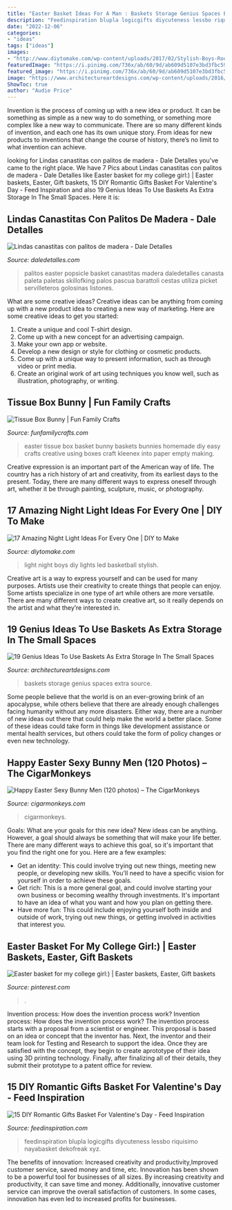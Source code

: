 ```yaml
---
title: "Easter Basket Ideas For A Man : Baskets Storage Genius Spaces Extra Source"
description: "Feedinspiration blupla logicgifts diycuteness lessbo riquisimo nayabasket dekofreak xyz"
date: "2022-12-06"
categories:
- "ideas"
tags: ["ideas"]
images:
- "http://www.diytomake.com/wp-content/uploads/2017/02/Stylish-Boys-Room-Lights.jpg"
featuredImage: "https://i.pinimg.com/736x/ab/60/9d/ab609d5107e3bd3fbc5985cec260d4c0--college-girls-gift-baskets.jpg"
featured_image: "https://i.pinimg.com/736x/ab/60/9d/ab609d5107e3bd3fbc5985cec260d4c0--college-girls-gift-baskets.jpg"
image: "https://www.architectureartdesigns.com/wp-content/uploads/2016/05/17-1.jpg"
ShowToc: true
author: "Audie Price"
---
```



Invention is the process of coming up with a new idea or product. It can be something as simple as a new way to do something, or something more complex like a new way to communicate. There are so many different kinds of invention, and each one has its own unique story. From ideas for new products to inventions that change the course of history, there’s no limit to what invention can achieve.

	

		
looking for Lindas canastitas con palitos de madera - Dale Detalles you've came to the right place. We have 7 Pics about Lindas canastitas con palitos de madera - Dale Detalles like Easter basket for my college girl:) | Easter baskets, Easter, Gift baskets, 15 DIY Romantic Gifts Basket For Valentine&#039;s Day - Feed Inspiration and also 19 Genius Ideas To Use Baskets As Extra Storage In The Small Spaces. Here it is:
		
    
## Lindas Canastitas Con Palitos De Madera - Dale Detalles

<img loading=lazy src="https://i1.wp.com/www.daledetalles.com/wp-content/uploads/2018/04/canasta-con-palitos-de-madera2-768x1024.jpg?resize=600%2C800" onerror="this.onerror=null;this.src='https://tse2.mm.bing.net/th?id=OIP.6ywAcOZo1ZxBZUGd42MOQwHaJ4&amp;pid=15.1';" alt="Lindas canastitas con palitos de madera - Dale Detalles">

_Source: daledetalles.com_

>palitos easter popsicle basket canastitas madera daledetalles canasta paleta paletas skillofking palos pascua barattoli cestas utiliza picket servilleteros golosinas listones. 

	

What are some creative ideas?
Creative ideas can be anything from coming up with a new product idea to creating a new way of marketing. Here are some creative ideas to get you started: 
1. Create a unique and cool T-shirt design.
2. Come up with a new concept for an advertising campaign.
3. Make your own app or website.
4. Develop a new design or style for clothing or cosmetic products. 
5. Come up with a unique way to present information, such as through video or print media. 
6. Create an original work of art using techniques you know well, such as illustration, photography, or writing.

    
## Tissue Box Bunny | Fun Family Crafts

<img loading=lazy src="http://funfamilycrafts.com/wp-content/uploads/2014/03/tissue-box-bunnies.jpg" onerror="this.onerror=null;this.src='https://tse3.mm.bing.net/th?id=OIP.xepR_BDnqWJ5BESss3wh2QHaE4&amp;pid=15.1';" alt="Tissue Box Bunny | Fun Family Crafts">

_Source: funfamilycrafts.com_

>easter tissue box basket bunny baskets bunnies homemade diy easy crafts creative using boxes craft kleenex into paper empty making. 

	

Creative expression is an important part of the American way of life. The country has a rich history of art and creativity, from its earliest days to the present. Today, there are many different ways to express oneself through art, whether it be through painting, sculpture, music, or photography.

    
## 17 Amazing Night Light Ideas For Every One | DIY To Make

<img loading=lazy src="http://www.diytomake.com/wp-content/uploads/2017/02/Stylish-Boys-Room-Lights.jpg" onerror="this.onerror=null;this.src='https://tse3.mm.bing.net/th?id=OIP.Ik11cGuZ6Y5RmqGIYYz9cwHaJ4&amp;pid=15.1';" alt="17 Amazing Night Light Ideas For Every One | DIY to Make">

_Source: diytomake.com_

>light night boys diy lights led basketball stylish. 

	

Creative art is a way to express yourself and can be used for many purposes. Artists use their creativity to create things that people can enjoy. Some artists specialize in one type of art while others are more versatile. There are many different ways to create creative art, so it really depends on the artist and what they’re interested in.

    
## 19 Genius Ideas To Use Baskets As Extra Storage In The Small Spaces

<img loading=lazy src="https://www.architectureartdesigns.com/wp-content/uploads/2016/05/17-1.jpg" onerror="this.onerror=null;this.src='https://tse2.mm.bing.net/th?id=OIP.hwLmvN_Cxeovq465Y1ILnQHaJ4&amp;pid=15.1';" alt="19 Genius Ideas To Use Baskets As Extra Storage In The Small Spaces">

_Source: architectureartdesigns.com_

>baskets storage genius spaces extra source. 

	

Some people believe that the world is on an ever-growing brink of an apocalypse, while others believe that there are already enough challenges facing humanity without any more disasters. Either way, there are a number of new ideas out there that could help make the world a better place. Some of these ideas could take form in things like development assistance or mental health services, but others could take the form of policy changes or even new technology.

    
## Happy Easter Sexy Bunny Men (120 Photos) – The CigarMonkeys

<img loading=lazy src="http://cigarmonkeys.com/wp-content/uploads/2020/03/happy-easter-sexy-bunny-man-cigarmonkeys-60.jpg" onerror="this.onerror=null;this.src='https://tse3.mm.bing.net/th?id=OIP.QojpqAOTT7yYyhOfAPKYVwDlEs&amp;pid=15.1';" alt="Happy Easter Sexy Bunny Men (120 photos) – The CigarMonkeys">

_Source: cigarmonkeys.com_

>cigarmonkeys. 

	

Goals: What are your goals for this new idea?
New ideas can be anything. However, a goal should always be something that will make your life better. There are many different ways to achieve this goal, so it's important that you find the right one for you. Here are a few examples: 
- Get an identity: This could involve trying out new things, meeting new people, or developing new skills. You'll need to have a specific vision for yourself in order to achieve these goals. 
- Get rich: This is a more general goal, and could involve starting your own business or becoming wealthy through investments. It's important to have an idea of what you want and how you plan on getting there. 
- Have more fun: This could include enjoying yourself both inside and outside of work, trying out new things, or getting involved in activities that interest you.

    
## Easter Basket For My College Girl:) | Easter Baskets, Easter, Gift Baskets

<img loading=lazy src="https://i.pinimg.com/736x/ab/60/9d/ab609d5107e3bd3fbc5985cec260d4c0--college-girls-gift-baskets.jpg" onerror="this.onerror=null;this.src='https://tse2.mm.bing.net/th?id=OIP.B0kyqod3Orl2UECUEp1Z3gHaJ3&amp;pid=15.1';" alt="Easter basket for my college girl:) | Easter baskets, Easter, Gift baskets">

_Source: pinterest.com_

>. 

	

Invention process: How does the invention process work?
Invention process: How does the invention process work?
The invention process starts with a proposal from a scientist or engineer. This proposal is based on an idea or concept that the inventor has. Next, the inventor and their team look for Testing and Research to support the idea. Once they are satisfied with the concept, they begin to create aprototype of their idea using 3D printing technology. Finally, after finalizing all of their details, they submit their prototype to a patent office for review.

    
## 15 DIY Romantic Gifts Basket For Valentine&#039;s Day - Feed Inspiration

<img loading=lazy src="https://www.feedinspiration.com/wp-content/uploads/2017/01/Valentines-Day-gift-basket-for-boyfriend.jpg" onerror="this.onerror=null;this.src='https://tse4.mm.bing.net/th?id=OIP.uAewlCVmQp8x1VdbcWtqEQHaNJ&amp;pid=15.1';" alt="15 DIY Romantic Gifts Basket For Valentine&#039;s Day - Feed Inspiration">

_Source: feedinspiration.com_

>feedinspiration blupla logicgifts diycuteness lessbo riquisimo nayabasket dekofreak xyz. 

	

The benefits of innovation: Increased creativity and productivity,Improved customer service, saved money and time, etc.
Innovation has been shown to be a powerful tool for businesses of all sizes. By increasing creativity and productivity, it can save time and money. Additionally, innovative customer service can improve the overall satisfaction of customers. In some cases, innovation has even led to increased profits for businesses.

